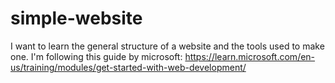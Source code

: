 # simple-website

I want to learn the general structure of a website and the tools used to make one. I'm following this guide by microsoft: https://learn.microsoft.com/en-us/training/modules/get-started-with-web-development/
